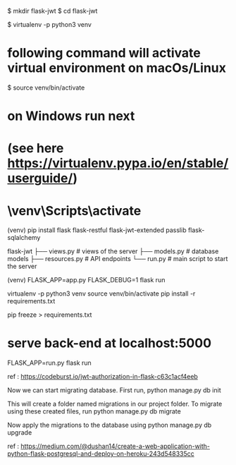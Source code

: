 $ mkdir flask-jwt
$ cd flask-jwt

$ virtualenv -p python3 venv

# following command will activate virtual environment on macOs/Linux
$ source venv/bin/activate

# on Windows run next 
# (see here https://virtualenv.pypa.io/en/stable/userguide/)
# \venv\Scripts\activate

(venv) pip install flask flask-restful flask-jwt-extended passlib flask-sqlalchemy

flask-jwt
├── views.py     # views of the server
├── models.py    # database models
├── resources.py # API endpoints
└── run.py       # main script to start the server

(venv) FLASK_APP=app.py FLASK_DEBUG=1 flask run

virtualenv -p python3 venv
source venv/bin/activate
pip install -r requirements.txt

pip freeze > requirements.txt

# serve back-end at localhost:5000
FLASK_APP=run.py flask run

ref : https://codeburst.io/jwt-authorization-in-flask-c63c1acf4eeb

Now we can start migrating database. First run,
python manage.py db init

This will create a folder named migrations in our project folder. To migrate using these created files, run
python manage.py db migrate

Now apply the migrations to the database using
python manage.py db upgrade

ref : https://medium.com/@dushan14/create-a-web-application-with-python-flask-postgresql-and-deploy-on-heroku-243d548335cc